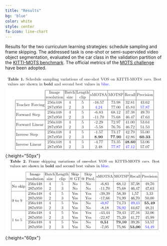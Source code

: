 ```yaml
---
title: "Results"
bg: 'blue'
color: white
style: center
fa-icon: line-chart
---
```


Results for the two curriculum learning strategies: schedule sampling and frame skipping.  The addressed task is one-shot or semi-supervided video object segmentation, evaluated  on  the  car  class  in  the  validation  partition  of the [KITTI-MOTS benchmark](http://www.cvlibs.net/datasets/kitti/eval_mots.php). The official metrics of the [MOTS challenge](https://motchallenge.net/workshops/bmtt2020/tracking.html) have been adopted.   

![ss_results](./assets/schedule_sampling_results.PNG){:height="50px"} ![fs_results](./assets/frame_skipping_results.PNG){:height="60px"}

